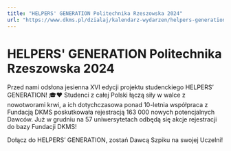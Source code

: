 ```yaml
---
title: "HELPERS' GENERATION Politechnika Rzeszowska 2024"
url: "https://www.dkms.pl/dzialaj/kalendarz-wydarzen/helpers-generation-politechnika-rzeszowska-zima2024"
---
```


# HELPERS' GENERATION Politechnika Rzeszowska 2024

Przed nami odsłona jesienna XVI edycji projektu studenckiego HELPERS’ GENERATION! 🎓❤️ Studenci z całej Polski łączą siły w walce z nowotworami krwi, a ich dotychczasowa ponad 10\-letnia współpraca z Fundacją DKMS poskutkowała rejestracją 163 000 nowych potencjalnych Dawców. Już w grudniu na 57 uniwersytetach odbędą się akcje rejestracji do bazy Fundacji DKMS!


Dołącz do HELPERS’ GENERATION, zostań Dawcą Szpiku na swojej Uczelni!


